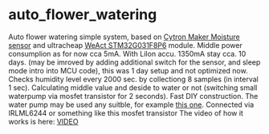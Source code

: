 # auto_flower_watering
Auto flower watering simple system, based on [Cytron Maker Moisture sensor](https://www.cytron.io/p-maker-soil-moisture-sensor) and ultracheap [WeAct STM32G031F8P6](https://github.com/WeActStudio/WeActStudio.STM32G0xxC0xxCoreBoard/) module. Middle power consumplion as for now cca 5mA. With LiIon accu. 1350mA stay cca. 10 days. (may be imroved by adding additional switch for the sensor, and sleep mode intro into MCU code), this was 1 day setup and not optimized now.
Checks humidity level every 2000 sec. by collectiong 8 samples (in interval 1 sec). Calculating middle value and deside to water or not (switching small waterpump via mosfet transistor for 2 seconds).
Fast DIY construction. The water pump may be used any suitble, for example [this one](https://soldered.com/product/mini-water-pump/). Connected via IRLML6244 or something like this mosfet transistor
The video of how it works is here: [VIDEO](https://youtube.com/shorts/iQrWdliZB8A?si=7inJVKsTHUqY_74Y)  
